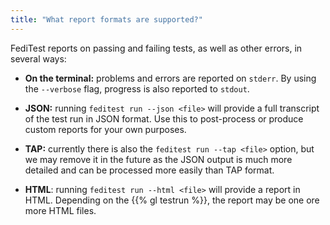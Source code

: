 ```yaml
---
title: "What report formats are supported?"
---
```


FediTest reports on passing and failing tests, as well as other errors, in several ways:

* **On the terminal:** problems and errors are reported on `stderr`. By using the `--verbose`
  flag, progress is also reported to `stdout`.

* **JSON:** running `feditest run --json <file>` will provide a full transcript of the test
  run in JSON format. Use this to post-process or produce custom reports for your own
  purposes.

* **TAP:** currently there is also the `feditest run --tap <file>` option, but we may remove
  it in the future as the JSON output is much more detailed and can be processed more
  easily than TAP format.

* **HTML**: running `feditest run --html <file>` will provide a report in HTML. Depending
  on the {{% gl testrun %}}, the report may be one ore more HTML files.
